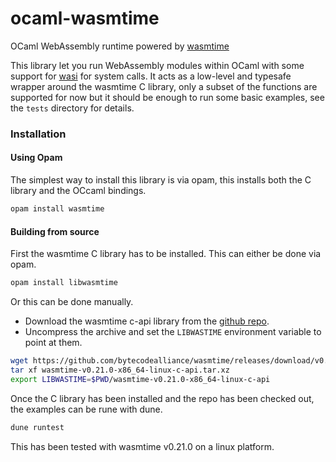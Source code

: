 # ocaml-wasmtime
OCaml WebAssembly runtime powered by [wasmtime](https://wasmtime.dev/)

This library let you run WebAssembly modules within OCaml with some
support for [wasi](https://wasi.dev/) for system calls.
It acts as a low-level and typesafe wrapper around the wasmtime C library,
only a subset of the functions are supported for now but it should be enough
to run some basic examples, see the `tests` directory for details.

### Installation

#### Using Opam

The simplest way to install this library is via opam, this installs both
the C library and the OCcaml bindings.

```bash
opam install wasmtime
```

#### Building from source

First the wasmtime C library has to be installed. This can either be done
via opam.
```bash
opam install libwasmtime
```
Or this can be done manually.
- Download the wasmtime c-api library from the [github repo](https://github.com/bytecodealliance/wasmtime/releases).
- Uncompress the archive and set the `LIBWASTIME` environment variable to point at them.
```bash
wget https://github.com/bytecodealliance/wasmtime/releases/download/v0.21.0/wasmtime-v0.21.0-x86_64-linux-c-api.tar.xz
tar xf wasmtime-v0.21.0-x86_64-linux-c-api.tar.xz
export LIBWASTIME=$PWD/wasmtime-v0.21.0-x86_64-linux-c-api
```

Once the C library has been installed and the repo has been checked out, the
examples can be rune with dune.
```bash
dune runtest
```


This has been tested with wasmtime v0.21.0 on a linux platform.
